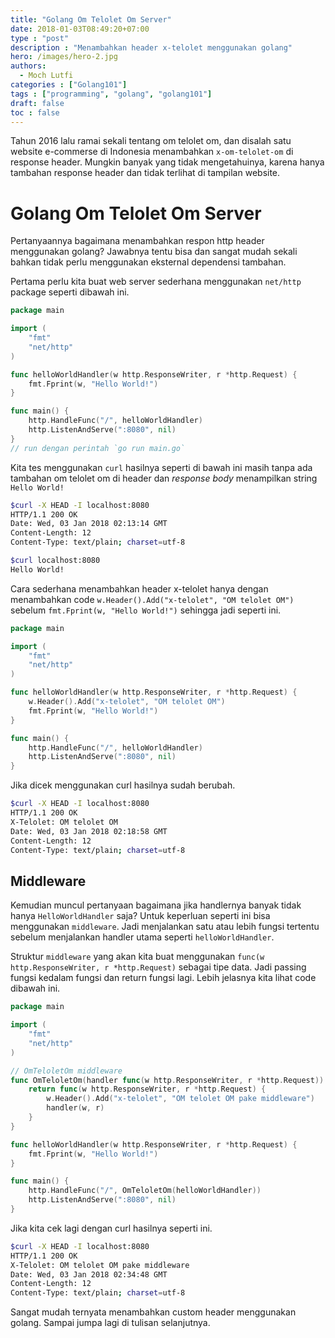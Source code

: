 ```yaml
---
title: "Golang Om Telolet Om Server"
date: 2018-01-03T08:49:20+07:00
type : "post"
description : "Menambahkan header x-telolet menggunakan golang"
hero: /images/hero-2.jpg
authors:
  - Moch Lutfi
categories : ["Golang101"]
tags : ["programming", "golang", "golang101"]
draft: false
toc : false
---
```


Tahun 2016 lalu ramai sekali tentang om telolet om, dan disalah satu website e-commerse di Indonesia menambahkan `x-om-telolet-om` di response header. Mungkin banyak yang tidak mengetahuinya, karena hanya tambahan response header dan tidak terlihat di tampilan website.

# Golang Om Telolet Om Server

Pertanyaannya bagaimana menambahkan respon http header menggunakan golang? Jawabnya tentu bisa dan sangat mudah sekali bahkan tidak perlu menggunakan eksternal dependensi tambahan.

Pertama perlu kita buat web server sederhana menggunakan `net/http` package seperti dibawah ini.

```go
package main

import (
    "fmt"
    "net/http"
)

func helloWorldHandler(w http.ResponseWriter, r *http.Request) {
    fmt.Fprint(w, "Hello World!")
}

func main() {
    http.HandleFunc("/", helloWorldHandler)
    http.ListenAndServe(":8080", nil)
}
// run dengan perintah `go run main.go`
```

Kita tes menggunakan `curl` hasilnya seperti di bawah ini masih tanpa ada tambahan om telolet om di header dan *response body* menampilkan string `Hello World!`

```bash
$curl -X HEAD -I localhost:8080
HTTP/1.1 200 OK
Date: Wed, 03 Jan 2018 02:13:14 GMT
Content-Length: 12
Content-Type: text/plain; charset=utf-8

$curl localhost:8080
Hello World!
```

Cara sederhana menambahkan header x-telolet hanya dengan menambahkan code `w.Header().Add("x-telolet", "OM telolet OM")` sebelum `fmt.Fprint(w, "Hello World!")` sehingga jadi seperti ini.

```go
package main

import (
    "fmt"
    "net/http"
)

func helloWorldHandler(w http.ResponseWriter, r *http.Request) {
    w.Header().Add("x-telolet", "OM telolet OM")
    fmt.Fprint(w, "Hello World!")
}

func main() {
    http.HandleFunc("/", helloWorldHandler)
    http.ListenAndServe(":8080", nil)
}
```

Jika dicek menggunakan curl hasilnya sudah berubah.

```bash
$curl -X HEAD -I localhost:8080
HTTP/1.1 200 OK
X-Telolet: OM telolet OM
Date: Wed, 03 Jan 2018 02:18:58 GMT
Content-Length: 12
Content-Type: text/plain; charset=utf-8
```

## Middleware

Kemudian muncul pertanyaan bagaimana jika handlernya banyak tidak hanya `HelloWorldHandler` saja? Untuk keperluan seperti ini bisa menggunakan `middleware`. Jadi menjalankan satu atau lebih fungsi tertentu sebelum menjalankan handler utama seperti `helloWorldHandler`.

Struktur `middleware` yang akan kita buat menggunakan `func(w http.ResponseWriter, r *http.Request)` sebagai tipe data. Jadi passing fungsi kedalam fungsi dan return fungsi lagi. Lebih jelasnya kita lihat code dibawah ini.

```go
package main

import (
    "fmt"
    "net/http"
)

// OmTeloletOm middleware
func OmTeloletOm(handler func(w http.ResponseWriter, r *http.Request)) func(w http.ResponseWriter, r *http.Request) {
    return func(w http.ResponseWriter, r *http.Request) {
        w.Header().Add("x-telolet", "OM telolet OM pake middleware")
        handler(w, r)
    }
}

func helloWorldHandler(w http.ResponseWriter, r *http.Request) {
    fmt.Fprint(w, "Hello World!")
}

func main() {
    http.HandleFunc("/", OmTeloletOm(helloWorldHandler))
    http.ListenAndServe(":8080", nil)
}
```

Jika kita cek lagi dengan curl hasilnya seperti ini.

```bash
$curl -X HEAD -I localhost:8080
HTTP/1.1 200 OK
X-Telolet: OM telolet OM pake middleware
Date: Wed, 03 Jan 2018 02:34:48 GMT
Content-Length: 12
Content-Type: text/plain; charset=utf-8
```

Sangat mudah ternyata menambahkan custom header menggunakan golang. Sampai jumpa lagi di tulisan selanjutnya.

